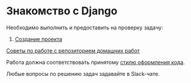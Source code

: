 Знакомство с Django
===

Необходимо выполнить и предоставить на проверку задачу:

1. [Создание проекта](./first_project/)

[Советы по работе с репозиторием домашних работ](/HOW_TO_WORK.md)

Работа должна соответствовать
принятому [стилю оформления кода](https://github.com/netology-code/codestyle/tree/master/python).

Любые вопросы по решению задач задавайте в Slack-чате.
